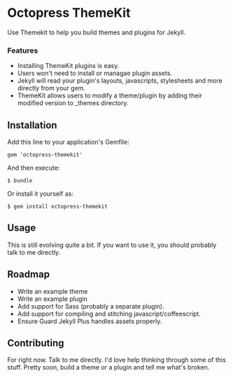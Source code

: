 # Octopress ThemeKit

Use Themekit to help you build themes and plugins for Jekyll.

### Features
- Installing ThemeKit plugins is easy.
- Users won't need to install or managae plugin assets.
- Jekyll will read your plugin's layouts, javascripts, stylesheets and more directly from your gem.
- ThemeKit allows users to modify a theme/plugin by adding their modified version to _themes directory.

## Installation

Add this line to your application's Gemfile:

    gem 'octopress-themekit'

And then execute:

    $ bundle

Or install it yourself as:

    $ gem install octopress-themekit

## Usage

This is still evolving quite a bit. If you want to use it, you
should probably talk to me directly.

## Roadmap
- Write an example theme
- Write an example plugin
- Add support for Sass (probably a separate plugin).
- Add support for compiling and stitching javascript/coffeescript.
- Ensure Guard Jekyll Plus handles assets properly.

## Contributing

For right now. Talk to me directly. I'd love help thinking
through some of this stuff. Pretty soon, build a theme or a plugin and tell me what's broken.
